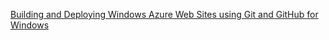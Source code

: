 [Building and Deploying Windows Azure Web Sites using Git and GitHub for Windows](http://weblogs.asp.net/shijuvarghese/archive/2012/06/08/building-and-deploying-windows-azure-web-sites-using-git-and-github-for-windows.aspx)